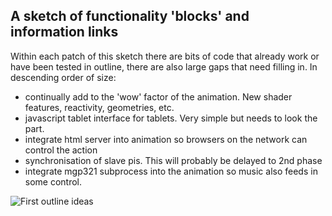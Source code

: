 A sketch of functionality 'blocks' and information links
--------------------------------------------------------
Within each patch of this sketch there are bits of code that already work
or have been tested in outline, there are also large gaps that need filling
in. In descending order of size:

  - continually add to the 'wow' factor of the animation. New shader features,
    reactivity, geometries, etc.
  - javascript tablet interface for tablets. Very simple but needs to look
    the part.
  - integrate html server into animation so browsers on the network can
    control the action
  - synchronisation of slave pis. This will probably be delayed to 2nd phase
  - integrate mgp321 subprocess into the animation so music also feeds in
    some control.

![First outline ideas](https://raw.github.com/davidedc/devart-template/master/project_images/sketchy_sketch.jpg)

